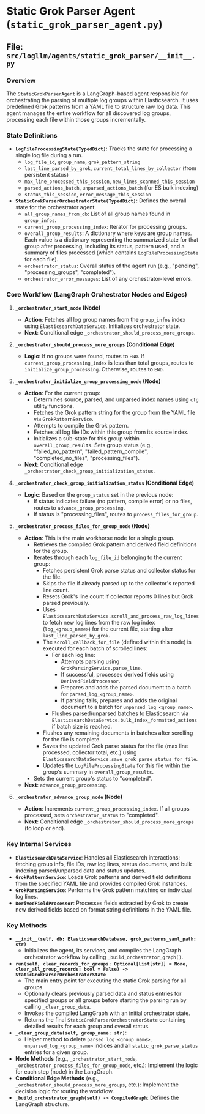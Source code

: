 # Static Grok Parser Agent (`static_grok_parser_agent.py`)

## File: `src/logllm/agents/static_grok_parser/__init__.py`

### Overview

The `StaticGrokParserAgent` is a LangGraph-based agent responsible for orchestrating the parsing of multiple log groups within Elasticsearch. It uses predefined Grok patterns from a YAML file to structure raw log data. This agent manages the entire workflow for all discovered log groups, processing each file within those groups incrementally.

### State Definitions

- **`LogFileProcessingState(TypedDict)`**: Tracks the state for processing a single log file during a run.
  - `log_file_id`, `group_name`, `grok_pattern_string`
  - `last_line_parsed_by_grok`, `current_total_lines_by_collector` (from persistent status)
  - `max_line_processed_this_session`, `new_lines_scanned_this_session`
  - `parsed_actions_batch`, `unparsed_actions_batch` (for ES bulk indexing)
  - `status_this_session`, `error_message_this_session`
- **`StaticGrokParserOrchestratorState(TypedDict)`**: Defines the overall state for the orchestrator agent.
  - `all_group_names_from_db`: List of all group names found in `group_infos`.
  - `current_group_processing_index`: Iterator for processing groups.
  - `overall_group_results`: A dictionary where keys are group names. Each value is a dictionary representing the summarized state for that group after processing, including its status, pattern used, and a summary of files processed (which contains `LogFileProcessingState` for each file).
  - `orchestrator_status`: Overall status of the agent run (e.g., "pending", "processing_groups", "completed").
  - `orchestrator_error_messages`: List of any orchestrator-level errors.

### Core Workflow (LangGraph Orchestrator Nodes and Edges)

1.  **`_orchestrator_start_node` (Node)**

    - **Action**: Fetches all log group names from the `group_infos` index using `ElasticsearchDataService`. Initializes orchestrator state.
    - **Next**: Conditional edge `_orchestrator_should_process_more_groups`.

2.  **`_orchestrator_should_process_more_groups` (Conditional Edge)**

    - **Logic**: If no groups were found, routes to `END`. If `current_group_processing_index` is less than total groups, routes to `initialize_group_processing`. Otherwise, routes to `END`.

3.  **`_orchestrator_initialize_group_processing_node` (Node)**

    - **Action**: For the current group:
      - Determines source, parsed, and unparsed index names using `cfg` utility functions.
      - Fetches the Grok pattern string for the group from the YAML file via `GrokPatternService`.
      - Attempts to compile the Grok pattern.
      - Fetches all log file IDs within this group from its source index.
      - Initializes a sub-state for this group within `overall_group_results`. Sets group status (e.g., "failed_no_pattern", "failed_pattern_compile", "completed_no_files", "processing_files").
    - **Next**: Conditional edge `_orchestrator_check_group_initialization_status`.

4.  **`_orchestrator_check_group_initialization_status` (Conditional Edge)**

    - **Logic**: Based on the `group_status` set in the previous node:
      - If status indicates failure (no pattern, compile error) or no files, routes to `advance_group_processing`.
      - If status is "processing_files", routes to `process_files_for_group`.

5.  **`_orchestrator_process_files_for_group_node` (Node)**

    - **Action**: This is the main workhorse node for a single group.
      - Retrieves the compiled Grok pattern and derived field definitions for the group.
      - Iterates through each `log_file_id` belonging to the current group:
        - Fetches persistent Grok parse status and collector status for the file.
        - Skips the file if already parsed up to the collector's reported line count.
        - Resets Grok's line count if collector reports 0 lines but Grok parsed previously.
        - Uses `ElasticsearchDataService.scroll_and_process_raw_log_lines` to fetch new log lines from the raw log index (`log_<group_name>`) for the current file, starting after `last_line_parsed_by_grok`.
        - The `scroll_callback_for_file` (defined within this node) is executed for each batch of scrolled lines:
          - For each log line:
            - Attempts parsing using `GrokParsingService.parse_line`.
            - If successful, processes derived fields using `DerivedFieldProcessor`.
            - Prepares and adds the parsed document to a batch for `parsed_log_<group_name>`.
            - If parsing fails, prepares and adds the original document to a batch for `unparsed_log_<group_name>`.
          - Flushes parsed/unparsed batches to Elasticsearch via `ElasticsearchDataService.bulk_index_formatted_actions` if batch size is reached.
        - Flushes any remaining documents in batches after scrolling for the file is complete.
        - Saves the updated Grok parse status for the file (max line processed, collector total, etc.) using `ElasticsearchDataService.save_grok_parse_status_for_file`.
        - Updates the `LogFileProcessingState` for this file within the group's summary in `overall_group_results`.
      - Sets the current group's status to "completed".
    - **Next**: `advance_group_processing`.

6.  **`_orchestrator_advance_group_node` (Node)**
    - **Action**: Increments `current_group_processing_index`. If all groups processed, sets `orchestrator_status` to "completed".
    - **Next**: Conditional edge `_orchestrator_should_process_more_groups` (to loop or end).

### Key Internal Services

- **`ElasticsearchDataService`**: Handles all Elasticsearch interactions: fetching group info, file IDs, raw log lines, status documents, and bulk indexing parsed/unparsed data and status updates.
- **`GrokPatternService`**: Loads Grok patterns and derived field definitions from the specified YAML file and provides compiled Grok instances.
- **`GrokParsingService`**: Performs the Grok pattern matching on individual log lines.
- **`DerivedFieldProcessor`**: Processes fields extracted by Grok to create new derived fields based on format string definitions in the YAML file.

### Key Methods

- **`__init__(self, db: ElasticsearchDatabase, grok_patterns_yaml_path: str)`**
  - Initializes the agent, its services, and compiles the LangGraph orchestrator workflow by calling `_build_orchestrator_graph()`.
- **`run(self, clear_records_for_groups: Optional[List[str]] = None, clear_all_group_records: bool = False) -> StaticGrokParserOrchestratorState`**
  - The main entry point for executing the static Grok parsing for all groups.
  - Optionally clears previously parsed data and status entries for specified groups or all groups before starting the parsing run by calling `_clear_group_data`.
  - Invokes the compiled LangGraph with an initial orchestrator state.
  - Returns the final `StaticGrokParserOrchestratorState` containing detailed results for each group and overall status.
- **`_clear_group_data(self, group_name: str)`**:
  - Helper method to delete `parsed_log_<group_name>`, `unparsed_log_<group_name>` indices and all `static_grok_parse_status` entries for a given group.
- **Node Methods** (e.g., `_orchestrator_start_node`, `_orchestrator_process_files_for_group_node`, etc.): Implement the logic for each step (node) in the LangGraph.
- **Conditional Edge Methods** (e.g., `_orchestrator_should_process_more_groups`, etc.): Implement the decision logic for routing the workflow.
- **`_build_orchestrator_graph(self) -> CompiledGraph`**: Defines the LangGraph structure.
